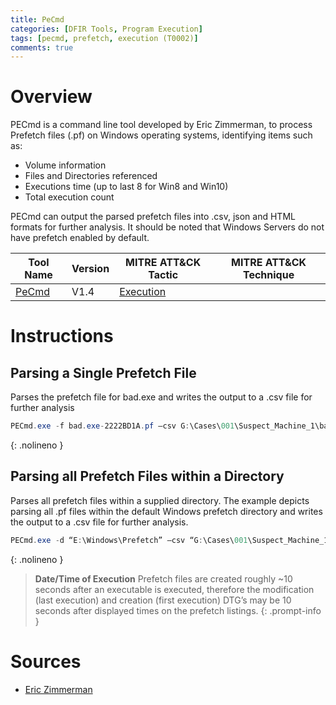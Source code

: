 ```yaml
---
title: PeCmd
categories: [DFIR Tools, Program Execution]
tags: [pecmd, prefetch, execution (T0002)]
comments: true
---
```


# Overview
PECmd is a command line tool developed by Eric Zimmerman, to process Prefetch files (.pf) on Windows operating systems, identifying items such as:

- Volume information
- Files and Directories referenced
- Executions time (up to last 8 for Win8 and Win10)
- Total execution count

PECmd can output the parsed prefetch files into .csv, json and HTML formats for further analysis. It should be noted that Windows Servers do not have prefetch enabled by default.

| Tool Name | Version | MITRE ATT&CK Tactic | MITRE ATT&CK Technique |
| --------- | ------- | ------------------- | ---------------------- |
| [PeCmd](https://ericzimmerman.github.io/#!index.md) | V1.4 | [Execution](https://attack.mitre.org/tactics/TA0002/) | 

# Instructions
## Parsing a Single Prefetch File
Parses the prefetch file for bad.exe and writes the output to a .csv file for further analysis
```powershell
PECmd.exe -f bad.exe-2222BD1A.pf –csv G:\Cases\001\Suspect_Machine_1\bad_Prefetch.csv”
```
{: .nolineno }

## Parsing all Prefetch Files within a Directory
Parses all prefetch files within a supplied directory. The example depicts parsing all .pf files within the default Windows prefetch directory and writes the output to a .csv file for further analysis.
```powershell
PECmd.exe -d “E:\Windows\Prefetch” –csv “G:\Cases\001\Suspect_Machine_1\Prefetch_all.csv -q
```
{: .nolineno }

>**Date/Time of Execution**
> Prefetch files are created roughly ~10 seconds after an executable is executed, therefore the modification (last 
> execution) and creation (first execution) DTG’s may be 10 seconds after displayed times on the prefetch listings.
{: .prompt-info }

# Sources
- [Eric Zimmerman](https://ericzimmerman.github.io/#!documentation.md)